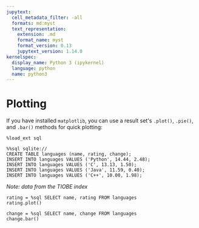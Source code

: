 ```yaml
---
jupytext:
  cell_metadata_filter: -all
  formats: md:myst
  text_representation:
    extension: .md
    format_name: myst
    format_version: 0.13
    jupytext_version: 1.14.0
kernelspec:
  display_name: Python 3 (ipykernel)
  language: python
  name: python3
---
```


# Plotting

If you have installed ``matplotlib``, you can use a result set's
``.plot()``, ``.pie()``, and ``.bar()`` methods for quick plotting:

```{code-cell}
%load_ext sql
```

```{code-cell}
%%sql sqlite://
CREATE TABLE languages (name, rating, change);
INSERT INTO languages VALUES ('Python', 14.44, 2.48);
INSERT INTO languages VALUES ('C', 13.13, 1.50);
INSERT INTO languages VALUES ('Java', 11.59, 0.40);
INSERT INTO languages VALUES ('C++', 10.00, 1.98);
```

*Note: data from the TIOBE index*

```{code-cell}
rating = %sql SELECT name, rating FROM languages
rating.plot()
```

```{code-cell}
change = %sql SELECT name, change FROM languages
change.bar()
```
